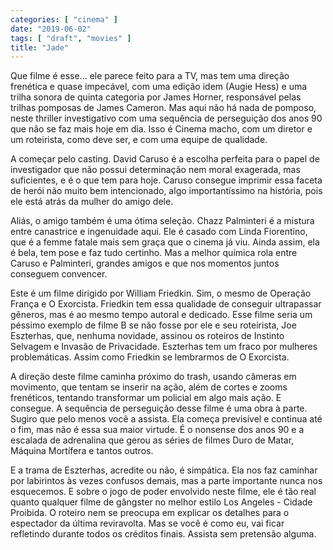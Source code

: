 ```yaml
---
categories: [ "cinema" ]
date: "2019-06-02"
tags: [ "draft", "movies" ]
title: "Jade"
---
```

Que filme é esse... ele parece feito para a TV, mas tem uma direção
frenética e quase impecável, com uma edição idem (Augie Hess) e uma
trilha sonora de quinta categoria por James Horner, responsável pelas
trilhas pomposas de James Cameron. Mas aqui não há nada de pomposo,
neste thriller investigativo com uma sequência de perseguição dos
anos 90 que não se faz mais hoje em dia. Isso é Cinema macho, com um
diretor e um roteirista, como deve ser, e com uma equipe de qualidade.

A começar pelo casting. David Caruso é a escolha perfeita para o papel
de investigador que não possui determinação nem moral exagerada,
mas suficientes, e é o que tem para hoje. Caruso consegue imprimir essa
faceta de herói não muito bem intencionado, algo importantíssimo na
história, pois ele está atrás da mulher do amigo dele.

Aliás, o amigo também é uma ótima seleção. Chazz Palminteri é a
mistura entre canastrice e ingenuidade aqui. Ele é casado com Linda
Fiorentino, que é a femme fatale mais sem graça que o cinema já
viu. Ainda assim, ela é bela, tem pose e faz tudo certinho. Mas a
melhor química rola entre Caruso e Palminteri, grandes amigos e que
nos momentos juntos conseguem convencer.

Este é um filme dirigido por William Friedkin. Sim, o mesmo de Operação
França e O Exorcista. Friedkin tem essa qualidade de conseguir
ultrapassar gêneros, mas é ao mesmo tempo autoral e dedicado. Esse
filme seria um péssimo exemplo de filme B se não fosse por ele e seu
roteirista, Joe Eszterhas, que, nenhuma novidade, assinou os roteiros
de Instinto Selvagem e Invasão de Privacidade. Eszterhas tem um fraco
por mulheres problemáticas. Assim como Friedkin se lembrarmos de O
Exorcista.

A direção deste filme caminha próximo do trash, usando câmeras em
movimento, que tentam se inserir na ação, além de cortes e zooms
frenéticos, tentando transformar um policial em algo mais ação. E
consegue. A sequência de perseguição desse filme é uma obra à
parte. Sugiro que pelo menos você a assista. Ela começa previsível e
continua até o fim, mas não é essa sua maior virtude. É o nonsense
dos anos 90 e a escalada de adrenalina que gerou as séries de filmes
Duro de Matar, Máquina Mortífera e tantos outros.

E a trama de Eszterhas, acredite ou não, é simpática. Ela nos faz
caminhar por labirintos às vezes confusos demais, mas a parte importante
nunca nos esquecemos. E sobre o jogo de poder envolvido neste filme,
ele é tão real quanto qualquer filme de gângster no melhor estilo
Los Angeles - Cidade Proibida. O roteiro nem se preocupa em explicar os
detalhes para o espectador da última reviravolta. Mas se você é como
eu, vai ficar refletindo durante todos os créditos finais. Assista sem
pretensão alguma.
